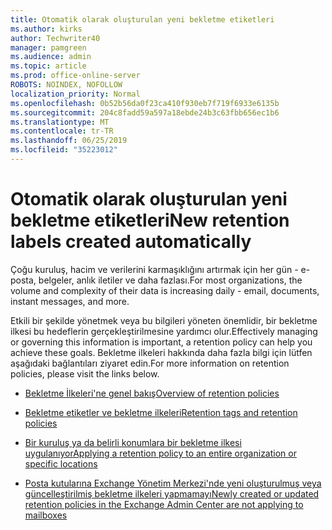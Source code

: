 ```yaml
---
title: Otomatik olarak oluşturulan yeni bekletme etiketleri
ms.author: kirks
author: Techwriter40
manager: pamgreen
ms.audience: admin
ms.topic: article
ms.prod: office-online-server
ROBOTS: NOINDEX, NOFOLLOW
localization_priority: Normal
ms.openlocfilehash: 0b52b56da0f23ca410f930eb7f719f6933e6135b
ms.sourcegitcommit: 204c8fadd59a597a18ebde24b3c63fbb656ec1b6
ms.translationtype: MT
ms.contentlocale: tr-TR
ms.lasthandoff: 06/25/2019
ms.locfileid: "35223012"
---
```

# <a name="new-retention-labels-created-automatically"></a><span data-ttu-id="cf179-102">Otomatik olarak oluşturulan yeni bekletme etiketleri</span><span class="sxs-lookup"><span data-stu-id="cf179-102">New retention labels created automatically</span></span>

<span data-ttu-id="cf179-103">Çoğu kuruluş, hacim ve verilerini karmaşıklığını artırmak için her gün - e-posta, belgeler, anlık iletiler ve daha fazlası.</span><span class="sxs-lookup"><span data-stu-id="cf179-103">For most organizations, the volume and complexity of their data is increasing daily - email, documents, instant messages, and more.</span></span>

<span data-ttu-id="cf179-104">Etkili bir şekilde yönetmek veya bu bilgileri yöneten önemlidir, bir bekletme ilkesi bu hedeflerin gerçekleştirilmesine yardımcı olur.</span><span class="sxs-lookup"><span data-stu-id="cf179-104">Effectively managing or governing this information is important, a retention policy can help you achieve these goals.</span></span> <span data-ttu-id="cf179-105">Bekletme ilkeleri hakkında daha fazla bilgi için lütfen aşağıdaki bağlantıları ziyaret edin.</span><span class="sxs-lookup"><span data-stu-id="cf179-105">For more information on retention policies, please visit the links below.</span></span>

- [<span data-ttu-id="cf179-106">Bekletme İlkeleri'ne genel bakış</span><span class="sxs-lookup"><span data-stu-id="cf179-106">Overview of retention policies</span></span>](https://docs.microsoft.com/office365/securitycompliance/retention-policies)

- [<span data-ttu-id="cf179-107">Bekletme etiketler ve bekletme ilkeleri</span><span class="sxs-lookup"><span data-stu-id="cf179-107">Retention tags and retention policies</span></span>](https://docs.microsoft.com/exchange/security-and-compliance/messaging-records-management/retention-tags-and-policies)

- [<span data-ttu-id="cf179-108">Bir kuruluş ya da belirli konumlara bir bekletme ilkesi uygulanıyor</span><span class="sxs-lookup"><span data-stu-id="cf179-108">Applying a retention policy to an entire organization or specific locations</span></span>](https://docs.microsoft.com/office365/securitycompliance/retention-policies#applying-a-retention-policy-to-an-entire-organization-or-specific-locations)

- [<span data-ttu-id="cf179-109">Posta kutularına Exchange Yönetim Merkezi'nde yeni oluşturulmuş veya güncelleştirilmiş bekletme ilkeleri yapmamayı</span><span class="sxs-lookup"><span data-stu-id="cf179-109">Newly created or updated retention policies in the Exchange Admin Center are not applying to mailboxes</span></span>](https://docs.microsoft.com/alchemyinsights/retention-policies-in-exchange-admin-center-not-working)

